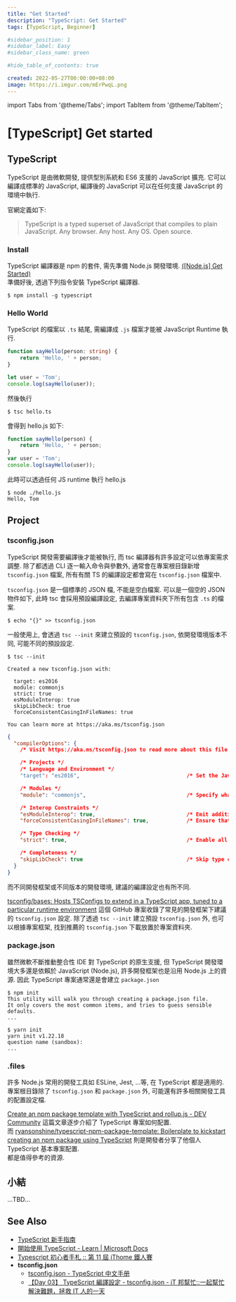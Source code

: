 ```yaml
---
title: "Get Started"
description: "TypeScript: Get Started"
tags: [TypeScript, Beginner]

#sidebar_position: 1
#sidebar_label: Easy
#sidebar_class_name: green

#hide_table_of_contents: true

created: 2022-05-27T00:00:00+08:00
image: https://i.imgur.com/mErPwqL.png
---
```


import Tabs from '@theme/Tabs';
import TabItem from '@theme/TabItem';

[TypeScript] Get started
========================

TypeScript
----------

TypeScript 是由微軟開發, 提供型別系統和 ES6 支援的 JavaScript 擴充. 
它可以編譯成標準的 JavaScript, 編譯後的 JavaScript 可以在任何支援 JavaScript 的環境中執行.

官網定義如下:

> TypeScript is a typed superset of JavaScript that compiles to plain JavaScript. Any browser. Any host. Any OS. Open source.

### Install ###

TypeScript 編譯器是 npm 的套件, 需先準備 Node.js 開發環境. [([Node.js] Get Started)](../node.js/js_get-started.md)  
準備好後, 透過下列指令安裝 TypeScript 編譯器.

``` shell
$ npm install -g typescript
```

### Hello World ###

TypeScript 的檔案以 `.ts` 結尾, 需編譯成 `.js` 檔案才能被 JavaScript Runtime 執行.

```ts title="hello.ts"
function sayHello(person: string) {
    return 'Hello, ' + person;
}

let user = 'Tom';
console.log(sayHello(user));
```
然後執行

``` shell
$ tsc hello.ts
```
會得到 hello.js 如下:

```js title="hello.js"
function sayHello(person) {
    return 'Hello, ' + person;
}
var user = 'Tom';
console.log(sayHello(user));
```
此時可以透過任何 JS runtime 執行 hello.js

``` shell
$ node ./hello.js
Hello, Tom
```


Project
-------

### tsconfig.json ###

TypeScript 開發需要編譯後才能被執行, 而 tsc 編譯器有許多設定可以依專案需求調整.
除了都透過 CLI 逐一輸入命令與參數外, 通常會在專案根目錄新增 `tsconfig.json` 檔案,
所有有關 TS 的編譯設定都會寫在 `tsconfig.json` 檔案中.

`tsconfig.json` 是一個標準的 JSON 檔, 不能是空白檔案. 可以是一個空的 JSON 物件如下,
此時 tsc 會採用預設編譯設定, 去編譯專案資料夾下所有包含 `.ts` 的檔案.

``` shell 
$ echo "{}" >> tsconfig.json
```

一般使用上, 會透過 `tsc --init` 來建立預設的 `tsconfig.json`, 
依開發環境版本不同, 可能不同的預設設定. 

<Tabs>
  <TabItem value="shell" label="Shell" default>

```shell
$ tsc --init

Created a new tsconfig.json with:

  target: es2016
  module: commonjs
  strict: true
  esModuleInterop: true
  skipLibCheck: true
  forceConsistentCasingInFileNames: true

You can learn more at https://aka.ms/tsconfig.json
```
  </TabItem>
  <TabItem value="json" label="tsconfig.json">

```json
{
  "compilerOptions": {
    /* Visit https://aka.ms/tsconfig.json to read more about this file */

    /* Projects */
    /* Language and Environment */
    "target": "es2016",                                  /* Set the JavaScript language version for emitted JavaScript and include compatible library declarations. */

    /* Modules */
    "module": "commonjs",                                /* Specify what module code is generated. */

    /* Interop Constraints */
    "esModuleInterop": true,                             /* Emit additional JavaScript to ease support for importing CommonJS modules. This enables `allowSyntheticDefaultImports` for type compatibility. */
    "forceConsistentCasingInFileNames": true,            /* Ensure that casing is correct in imports. */

    /* Type Checking */
    "strict": true,                                      /* Enable all strict type-checking options. */

    /* Completeness */
    "skipLibCheck": true                                 /* Skip type checking all .d.ts files. */
  }
}
```
  </TabItem>
</Tabs>

而不同開發框架或不同版本的開發環境, 建議的編譯設定也有所不同.

[tsconfig/bases: Hosts TSConfigs to extend in a TypeScript app, tuned to a particular runtime environment](https://github.com/tsconfig/bases)
這個 GitHub 專案收錄了常見的開發框架下建議的 `tsconfig.json` 設定. 
除了透過 `tsc --init` 建立預設 `tsconfig.json` 外, 
也可以根據專案框架, 找到推薦的 `tsconfig.json` 下載放置於專案資料夾.

### package.json ###

雖然微軟不斷推動整合性 IDE 對 TypeScript 的原生支援, 
但 TypeScript 開發環境大多還是依賴於 JavaScript (Node.js),
許多開發框架也是沿用 Node.js 上的資源. 
因此 TypeScript 專案通常還是會建立 `package.json`

<Tabs>
  <TabItem value="npm" label="npm" default>

```shell
$ npm init
This utility will walk you through creating a package.json file.
It only covers the most common items, and tries to guess sensible defaults.
...
```
  </TabItem>
  <TabItem value="yarn" label="yarn">

```shell
$ yarn init
yarn init v1.22.18
question name (sandbox): 
...
```
  </TabItem>
</Tabs>

### .files ###

許多 Node.js 常用的開發工具如 ESLine, Jest, ...等, 
在 TypeScript 都是適用的. 
專案根目錄除了 `tsconfig.json` 和 `package.json` 外, 
可能還有許多相關開發工具的配置設定檔. 

[Create an npm package template with TypeScript and rollup.js - DEV Community](https://dev.to/0xkoji/create-an-npm-package-template-with-typescript-and-rollup-js-294a)
這篇文章逐步介紹了 TypeScript 專案如何配置.  
而 [ryansonshine/typescript-npm-package-template: Boilerplate to kickstart creating an npm package using TypeScript](https://github.com/ryansonshine/typescript-npm-package-template)
則是開發者分享了他個人 TypeScript 基本專案配置.  
都是值得參考的資源.



小結
----

...TBD...


See Also
--------

-   [TypeScript 新手指南](https://willh.gitbook.io/typescript-tutorial/)
-   [開始使用 TypeScript - Learn | Microsoft Docs](https://docs.microsoft.com/zh-tw/learn/modules/typescript-get-started/)
-   [Typescript 初心者手札 :: 第 11 屆 iThome 鐵人賽](https://ithelp.ithome.com.tw/users/20120053/ironman/2273)
-   __tsconfig.json__
    -   [tsconfig.json - TypeScript 中文手册](https://typescript.bootcss.com/tsconfig-json.html)
    -   [【Day 03】 TypeScript 編譯設定 - tsconfig.json - iT 邦幫忙::一起幫忙解決難題，拯救 IT 人的一天](https://ithelp.ithome.com.tw/articles/10216636)

